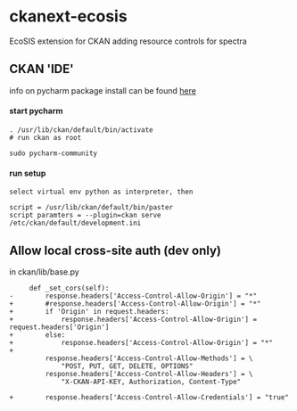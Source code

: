 ckanext-ecosis
============

EcoSIS extension for CKAN adding resource controls for spectra

## CKAN 'IDE'

info on pycharm package install can be found [here](http://ubuntuhandbook.org/index.php/2015/07/install-pycharm-ubuntu-1404/http://ubuntuhandbook.org/index.php/2015/07/install-pycharm-ubuntu-1404/)

#### start pycharm
```
. /usr/lib/ckan/default/bin/activate
# run ckan as root

sudo pycharm-community
```

#### run setup
```
select virtual env python as interpreter, then

script = /usr/lib/ckan/default/bin/paster
script paramters = --plugin=ckan serve /etc/ckan/default/development.ini
```


## Allow local cross-site auth (dev only)
in ckan/lib/base.py
```
     def _set_cors(self):
-        response.headers['Access-Control-Allow-Origin'] = "*"
+        #response.headers['Access-Control-Allow-Origin'] = "*"
+        if 'Origin' in request.headers:
+            response.headers['Access-Control-Allow-Origin'] = request.headers['Origin']
+        else:
+            response.headers['Access-Control-Allow-Origin'] = "*"
+
         response.headers['Access-Control-Allow-Methods'] = \
             "POST, PUT, GET, DELETE, OPTIONS"
         response.headers['Access-Control-Allow-Headers'] = \
             "X-CKAN-API-KEY, Authorization, Content-Type"

+        response.headers['Access-Control-Allow-Credentials'] = "true"

```
